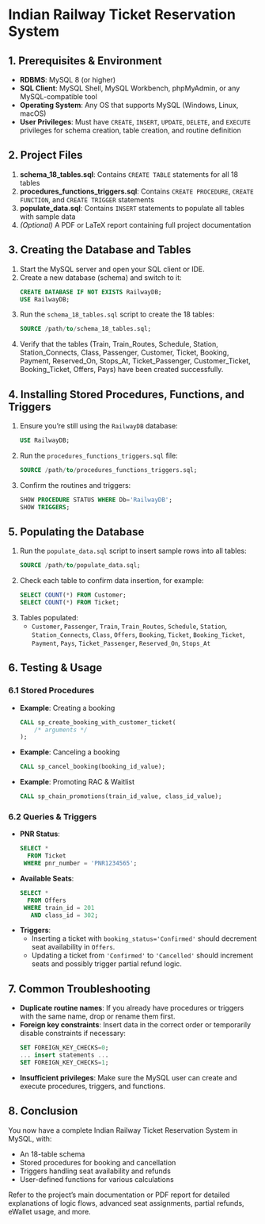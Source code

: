 # Indian Railway Ticket Reservation System

## 1. Prerequisites & Environment

- **RDBMS**: MySQL 8 (or higher)
- **SQL Client**: MySQL Shell, MySQL Workbench, phpMyAdmin, or any MySQL-compatible tool
- **Operating System**: Any OS that supports MySQL (Windows, Linux, macOS)
- **User Privileges**: Must have `CREATE`, `INSERT`, `UPDATE`, `DELETE`, and `EXECUTE` privileges for schema creation, table creation, and routine definition

## 2. Project Files

1. **schema_18_tables.sql**: Contains `CREATE TABLE` statements for all 18 tables
2. **procedures_functions_triggers.sql**: Contains `CREATE PROCEDURE`, `CREATE FUNCTION`, and `CREATE TRIGGER` statements
3. **populate_data.sql**: Contains `INSERT` statements to populate all tables with sample data
4. *(Optional)* A PDF or LaTeX report containing full project documentation

## 3. Creating the Database and Tables

1. Start the MySQL server and open your SQL client or IDE.
2. Create a new database (schema) and switch to it:
   ```sql
   CREATE DATABASE IF NOT EXISTS RailwayDB;
   USE RailwayDB;
   ```
3. Run the `schema_18_tables.sql` script to create the 18 tables:
   ```sql
   SOURCE /path/to/schema_18_tables.sql;
   ```
4. Verify that the tables (Train, Train_Routes, Schedule, Station, Station_Connects, Class, Passenger, Customer, Ticket, Booking, Payment, Reserved_On, Stops_At, Ticket_Passenger, Customer_Ticket, Booking_Ticket, Offers, Pays) have been created successfully.

## 4. Installing Stored Procedures, Functions, and Triggers

1. Ensure you’re still using the `RailwayDB` database:
   ```sql
   USE RailwayDB;
   ```
2. Run the `procedures_functions_triggers.sql` file:
   ```sql
   SOURCE /path/to/procedures_functions_triggers.sql;
   ```
3. Confirm the routines and triggers:
   ```sql
   SHOW PROCEDURE STATUS WHERE Db='RailwayDB';
   SHOW TRIGGERS;
   ```

## 5. Populating the Database

1. Run the `populate_data.sql` script to insert sample rows into all tables:
   ```sql
   SOURCE /path/to/populate_data.sql;
   ```
2. Check each table to confirm data insertion, for example:
   ```sql
   SELECT COUNT(*) FROM Customer;
   SELECT COUNT(*) FROM Ticket;
   ```
3. Tables populated: 
   - `Customer`, `Passenger`, `Train`, `Train_Routes`, `Schedule`, `Station`, `Station_Connects`, `Class`, `Offers`, `Booking`, `Ticket`, `Booking_Ticket`, `Payment`, `Pays`, `Ticket_Passenger`, `Reserved_On`, `Stops_At`

## 6. Testing & Usage

### 6.1 Stored Procedures

- **Example**: Creating a booking  
  ```sql
  CALL sp_create_booking_with_customer_ticket(
      /* arguments */
  );
  ```
- **Example**: Canceling a booking  
  ```sql
  CALL sp_cancel_booking(booking_id_value);
  ```
- **Example**: Promoting RAC & Waitlist  
  ```sql
  CALL sp_chain_promotions(train_id_value, class_id_value);
  ```

### 6.2 Queries & Triggers

- **PNR Status**:
  ```sql
  SELECT * 
    FROM Ticket 
   WHERE pnr_number = 'PNR1234565';
  ```
- **Available Seats**:
  ```sql
  SELECT * 
    FROM Offers 
   WHERE train_id = 201
     AND class_id = 302;
  ```
- **Triggers**: 
  - Inserting a ticket with `booking_status='Confirmed'` should decrement seat availability in `Offers`.  
  - Updating a ticket from `'Confirmed'` to `'Cancelled'` should increment seats and possibly trigger partial refund logic.

## 7. Common Troubleshooting

- **Duplicate routine names**: If you already have procedures or triggers with the same name, drop or rename them first.
- **Foreign key constraints**: Insert data in the correct order or temporarily disable constraints if necessary:
  ```sql
  SET FOREIGN_KEY_CHECKS=0;
  ... insert statements ...
  SET FOREIGN_KEY_CHECKS=1;
  ```
- **Insufficient privileges**: Make sure the MySQL user can create and execute procedures, triggers, and functions.

## 8. Conclusion

You now have a complete Indian Railway Ticket Reservation System in MySQL, with:

- An 18-table schema
- Stored procedures for booking and cancellation
- Triggers handling seat availability and refunds
- User-defined functions for various calculations

Refer to the project’s main documentation or PDF report for detailed explanations of logic flows, advanced seat assignments, partial refunds, eWallet usage, and more.
